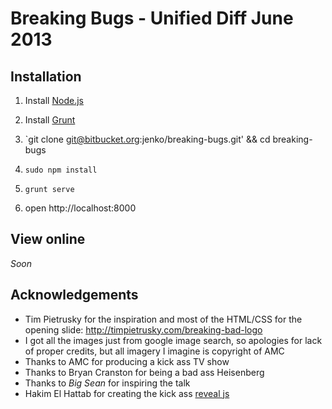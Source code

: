 Breaking Bugs - Unified Diff June 2013
======================================

Installation
-------------

1. Install [Node.js](http://nodejs.org/)

2. Install [Grunt](http://gruntjs.com/getting-started#installing-the-cli)

3. `git clone git@bitbucket.org:jenko/breaking-bugs.git' && cd breaking-bugs

4. `sudo npm install`

5. `grunt serve`

6. open http://localhost:8000

View online
------------

_Soon_

Acknowledgements
-----------------

* Tim Pietrusky for the inspiration and most of the HTML/CSS for the opening slide: http://timpietrusky.com/breaking-bad-logo
* I got all the images just from google image search, so apologies for lack of proper credits, but all imagery I imagine is copyright of AMC
* Thanks to AMC for producing a kick ass TV show
* Thanks to Bryan Cranston for being a bad ass Heisenberg
* Thanks to _Big Sean_ for inspiring the talk
* Hakim El Hattab for creating the kick ass [reveal js](http://lab.hakim.se/reveal-js/)

